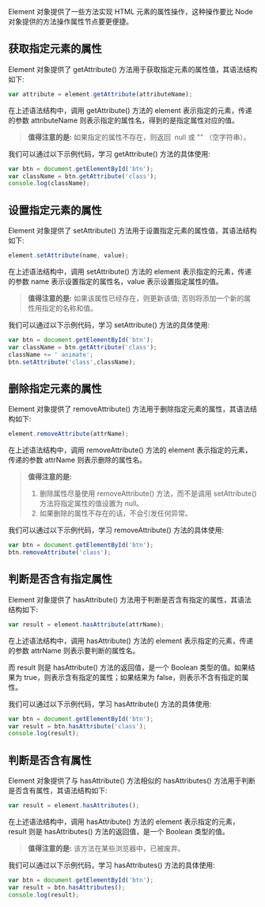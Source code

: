 Element 对象提供了一些方法实现 HTML 元素的属性操作，这种操作要比 Node 对象提供的方法操作属性节点要更便捷。

## 获取指定元素的属性

Element 对象提供了 getAttribute() 方法用于获取指定元素的属性值，其语法结构如下:

```javascript
var attribute = element.getAttribute(attributeName);
```

在上述语法结构中，调用 getAttribute() 方法的 element 表示指定的元素，传递的参数 attributeName 则表示指定的属性名，得到的是指定属性对应的值。

> **值得注意的是:** 如果指定的属性不存在，则返回  null 或 "" （空字符串）。我们可以通过以下示例代码，学习 getAttribute() 方法的具体使用:

```javascript
var btn = document.getElementById('btn');var className = btn.getAttribute('class');console.log(className);
```

## 设置指定元素的属性

Element 对象提供了 setAttribute() 方法用于设置指定元素的属性值，其语法结构如下:

```javascript
element.setAttribute(name, value);
```

在上述语法结构中，调用 setAttribute() 方法的 element 表示指定的元素，传递的参数 name 表示设置指定的属性名，value 表示设置指定属性的值。

> **值得注意的是:** 如果该属性已经存在，则更新该值; 否则将添加一个新的属性用指定的名称和值。

我们可以通过以下示例代码，学习 setAttribute() 方法的具体使用:

```javascript
var btn = document.getElementById('btn');var className = btn.getAttribute('class');className += ' animate';btn.setAttribute('class',className);
```

## 删除指定元素的属性

Element 对象提供了 removeAttribute() 方法用于删除指定元素的属性，其语法结构如下:

```javascript
element.removeAttribute(attrName);
```

在上述语法结构中，调用 removeAttribute() 方法的 element 表示指定的元素，传递的参数 attrName 则表示删除的属性名。

> **值得注意的是:**
> 
> 1. 删除属性尽量使用 removeAttribute() 方法，而不是调用 setAttribute() 方法将指定属性的值设置为 null。
> 2. 如果删除的属性不存在的话，不会引发任何异常。

我们可以通过以下示例代码，学习 removeAttribute() 方法的具体使用:

```javascript
var btn = document.getElementById('btn');btn.removeAttribute('class');
```

## 判断是否含有指定属性

Element 对象提供了 hasAttribute() 方法用于判断是否含有指定的属性，其语法结构如下:

```javascript
var result = element.hasAttribute(attrName);
```

在上述语法结构中，调用 hasAttribute() 方法的 element 表示指定的元素，传递的参数 attrName 则表示要判断的属性名。

而 result 则是 hasAttribute() 方法的返回值，是一个 Boolean 类型的值。如果结果为 true，则表示含有指定的属性；如果结果为 false，则表示不含有指定的属性。

我们可以通过以下示例代码，学习 hasAttribute() 方法的具体使用:

```javascript
var btn = document.getElementById('btn');var result = btn.hasAttribute('class');console.log(result);
```

## 判断是否含有属性

Element 对象提供了与 hasAttribute() 方法相似的 hasAttributes() 方法用于判断是否含有属性，其语法结构如下:

```javascript
var result = element.hasAttributes();
```

在上述语法结构中，调用 hasAttribute() 方法的 element 表示指定的元素，result 则是 hasAttributes() 方法的返回值，是一个 Boolean 类型的值。

> **值得注意的是:** 该方法在某些浏览器中，已被废弃。我们可以通过以下示例代码，学习 hasAttributes() 方法的具体使用:

```javascript
var btn = document.getElementById('btn');var result = btn.hasAttributes();console.log(result);
```

